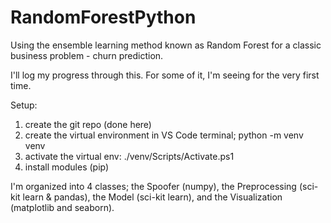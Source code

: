 # RandomForestPython
Using the ensemble learning method known as Random Forest for a classic business problem - churn prediction.

I'll log my progress through this. For some of it, I'm seeing for the very first time.

Setup:
1) create the git repo (done here)
2) create the virtual environment in VS Code terminal; python -m venv venv
3) activate the virtual env: ./venv/Scripts/Activate.ps1
4) install modules (pip)

I'm organized into 4 classes; the Spoofer (numpy), the Preprocessing (sci-kit learn & pandas), the Model (sci-kit learn), and the Visualization (matplotlib and seaborn).


   


